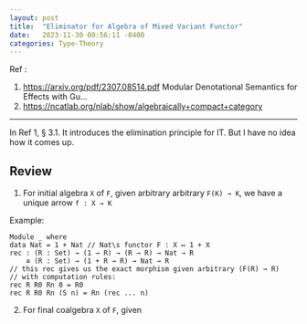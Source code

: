 ```yaml
---
layout: post
title:  "Eliminator for Algebra of Mixed Variant Functor"
date:   2023-11-30 00:56:11 -0400
categories: Type-Theory
---
```


Ref : 
1. https://arxiv.org/pdf/2307.08514.pdf  Modular Denotational Semantics for Effects with Gu...
2. https://ncatlab.org/nlab/show/algebraically+compact+category
***

In Ref 1, § 3.1. It introduces the elimination principle for IT. But I have no idea how it comes up.

## Review

1. For initial algebra `X` of `F`, given arbitrary arbitrary `F(K) → K`, we have a unique arrow `f : X → K`

Example: 

```
Module _ where 
data Nat = 1 + Nat // Nat\s functor F : X ↦ 1 + X  
rec : (R : Set) → (1 → R) → (R → R) → Nat → R
    ≅ (R : Set) → (1 + R → R) → Nat → R
// this rec gives us the exact morphism given arbitrary (F(R) → R)
// with computation rules:
rec R R0 Rn 0 = R0
rec R R0 Rn (S n) = Rn (rec ... n)
```



2. For final coalgebra `X` of `F`, given 